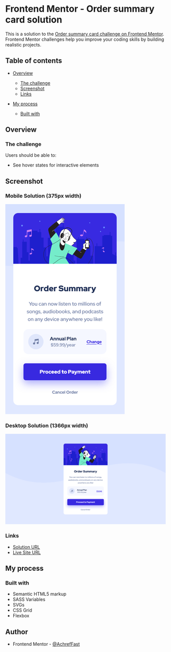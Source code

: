 # Frontend Mentor - Order summary card solution

This is a solution to the [Order summary card challenge on Frontend Mentor](https://www.frontendmentor.io/challenges/order-summary-component-QlPmajDUj). Frontend Mentor challenges help you improve your coding skills by building realistic projects. 

## Table of contents

- [Overview](#overview)
  
  - [The challenge](#the-challenge)
  - [Screenshot](#screenshot)
  - [Links](#links)
  
- [My process](#my-process)
  - [Built with](#built-with)
  
  

## Overview

### The challenge

Users should be able to:

- See hover states for interactive elements

## Screenshot

### Mobile Solution (375px width)

![](./screenshots/mobile_solution.png)



### Desktop Solution (1366px width)

![](./screenshots/desktop_solution.png)



### Links

-  [Solution URL](https://github.com/AchrefFast/Frontend-Mentor---Order-summary-card-solution)
- [Live Site URL](https://achreffast.github.io/Frontend-Mentor---Order-summary-card-solution/)

## My process

### Built with

- Semantic HTML5 markup
- SASS Variables
-  SVGs
- CSS Grid
- Flexbox

## Author

- Frontend Mentor - [@AchrefFast](https://www.frontendmentor.io/profile/AchrefFast)
